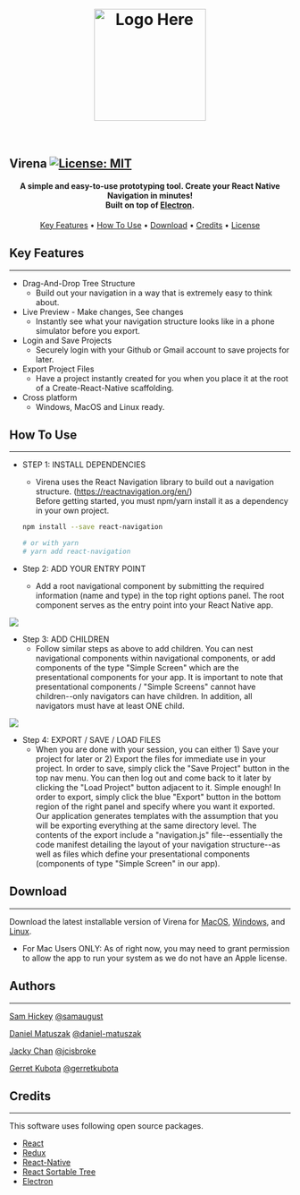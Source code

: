 <h1 align="center">
  <br>
  <a href="#"><img src="https://raw.githubusercontent.com/virena-app/virena/master/assets/readme-logo.png" alt="Logo Here" width="200"></a>
  <br>
  <br>
</h1>

## <strong>Virena</strong> [![License: MIT](https://img.shields.io/badge/License-MIT-yellow.svg)](https://opensource.org/licenses/MIT)

<h4 align="center">A simple and easy-to-use prototyping tool. Create your React Native Navigation in minutes!
<br>
 Built on top of <a href="http://electron.atom.io" target="_blank">Electron</a>.</h4>

<p align="center">
  <a href="#key-features">Key Features</a> •
  <a href="#how-to-use">How To Use</a> •
  <a href="#download">Download</a> •
  <a href="#credits">Credits</a> •
  <a href="#license">License</a>
</p>

## <strong>Key Features</strong> 
***
* Drag-And-Drop Tree Structure
  - Build out your navigation in a way that is extremely easy to think about.
* Live Preview - Make changes, See changes
  - Instantly see what your navigation structure looks like in a phone simulator before you export.
* Login and Save Projects
  - Securely login with your Github or Gmail account to save projects for later.
* Export Project Files
  - Have a project instantly created for you when you place it at the root of a Create-React-Native scaffolding.
* Cross platform
  - Windows, MacOS and Linux ready.



## <strong>How To Use</strong>
***

* STEP 1: INSTALL DEPENDENCIES
  - Virena uses the React Navigation library to build out a navigation structure.
  (https://reactnavigation.org/en/)  <br>
  Before getting started, you must npm/yarn install it as a dependency in your own project.

  ```bash
  npm install --save react-navigation

  # or with yarn
  # yarn add react-navigation
  ```

* Step 2: ADD YOUR ENTRY POINT
  - Add a root navigational component by submitting the required information (name and type) in the top right options panel. The root component serves as the entry point into your React Native app.

<img src="https://github.com/virena-app/virena/blob/master/assets/AddingScreens.gif"/>

* Step 3: ADD CHILDREN
  - Follow similar steps as above to add children. You can nest navigational components within navigational components, or add components of the type "Simple Screen" which are the presentational components for your app. It is important to note that presentational components / "Simple Screens" cannot have children--only navigators can have children. In addition, all navigators must have at least ONE child.
  
<img src="https://github.com/virena-app/virena/blob/master/assets/exportfiles.gif"/>

* Step 4: EXPORT / SAVE / LOAD FILES
  - When you are done with your session, you can either 1) Save your project for later or 2) Export the files for immediate use in your project. In order to save, simply click the "Save Project" button in the top nav menu. You can then log out and come back to it later by clicking the "Load Project" button adjacent to it. Simple enough! In order to export, simply click the blue "Export" button in the bottom region of the right panel and specify where you want it exported. Our application generates templates with the assumption that you will be exporting everything at the same directory level. The contents of the export include a "navigation.js" file--essentially the code manifest detailing the layout of your navigation structure--as well as files which define your presentational components (components of type "Simple Screen" in our app).



## <strong>Download</strong>
***
Download the latest installable version of Virena for [MacOS](https://github.com/virena-app/virena/releases/download/v0.5.0/virena-0.5.0.dmg), [Windows](https://github.com/virena-app/virena/releases/download/v0.5.0/virena.Setup.0.5.0.exe), and [Linux](https://github.com/virena-app/virena/releases/download/v0.5.0/virena_0.5.0_amd64.deb).
* For Mac Users ONLY: As of right now, you may need to grant permission to allow the app to run your system as we do not have an Apple license.

## <strong>Authors</strong>
***
[Sam Hickey](https://linkedin.com/in/) [@samaugust](https://github.com/samaugust)

[Daniel Matuszak](https://linkedin.com/in/) [@daniel-matuszak](https://github.com/daniel-matuszak)

[Jacky Chan](https://linkedin.com/in/) [@jcisbroke](https://github.com/jcisbroke)

[Gerret Kubota](https://linkedin.com/in/gerretkubota) [@gerretkubota](https://github.com/gerretkubota)



## <strong>Credits</strong>
***
This software uses following open source packages.

- [React](https://reactjs.org)
- [Redux](https://reduxjs.org)
- [React-Native](https://facebook.github.io/react-native/)
- [React Sortable Tree](https://github.com/mikcaweb/react-sortable-tree)
- [Electron](http://electron.atom.io/)

